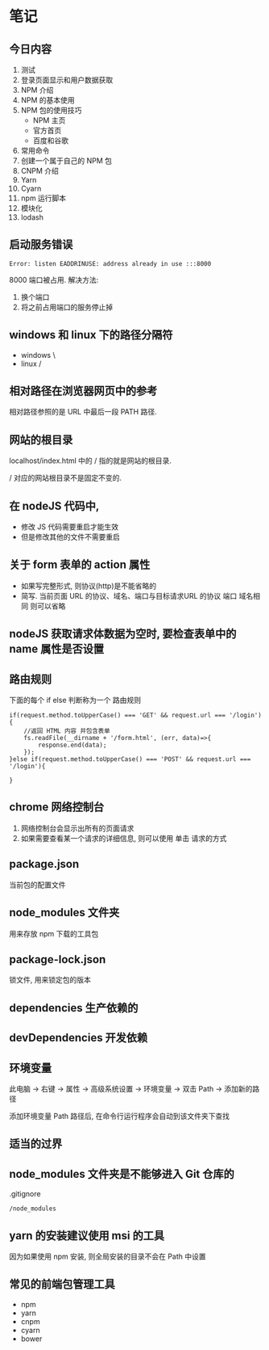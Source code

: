 # 笔记

## 今日内容
1. 测试
2. 登录页面显示和用户数据获取
3. NPM 介绍
4. NPM 的基本使用
5. NPM 包的使用技巧
    * NPM 主页
    * 官方首页
    * 百度和谷歌
6. 常用命令
7. 创建一个属于自己的 NPM 包
8. CNPM 介绍
9. Yarn 
10. Cyarn
11. npm 运行脚本
12. 模块化
13. lodash 


## 启动服务错误
```
Error: listen EADDRINUSE: address already in use :::8000
```
8000 端口被占用. 解决方法:
1. 换个端口
2. 将之前占用端口的服务停止掉

## windows 和 linux 下的路径分隔符
* windows  \
* linux    /

## 相对路径在浏览器网页中的参考
相对路径参照的是 URL 中最后一段 PATH 路径.

## 网站的根目录
localhost/index.html 中的 / 指的就是网站的根目录.

/ 对应的网站根目录不是固定不变的.

## 在 nodeJS 代码中, 
* 修改 JS 代码需要重启才能生效
* 但是修改其他的文件不需要重启

## 关于 form 表单的 action 属性
* 如果写完整形式, 则协议(http)是不能省略的
* 简写. 当前页面 URL 的协议、域名、端口与目标请求URL 的协议 端口 域名相同 则可以省略

## nodeJS 获取请求体数据为空时, 要检查表单中的 name 属性是否设置

## 路由规则
下面的每个 if else 判断称为一个 路由规则
```
if(request.method.toUpperCase() === 'GET' && request.url === '/login'){
    //返回 HTML 内容 并包含表单
    fs.readFile(__dirname + '/form.html', (err, data)=>{
        response.end(data);
    });
}else if(request.method.toUpperCase() === 'POST' && request.url === '/login'){

}
```

## chrome 网络控制台
1. 网络控制台会显示出所有的页面请求
2. 如果需要查看某一个请求的详细信息, 则可以使用 单击 请求的方式

## package.json 
当前包的配置文件

## node_modules 文件夹
用来存放 npm 下载的工具包

## package-lock.json
锁文件, 用来锁定包的版本

## dependencies 生产依赖的

## devDependencies 开发依赖

## 环境变量
此电脑 -> 右键 -> 属性 -> 高级系统设置 -> 环境变量 -> 双击 Path -> 添加新的路径

添加环境变量 Path 路径后, 在命令行运行程序会自动到该文件夹下查找

## 适当的过界

## node_modules 文件夹是不能够进入 Git 仓库的
.gitignore
```
/node_modules
```

## yarn 的安装建议使用 msi 的工具
因为如果使用 npm 安装, 则全局安装的目录不会在 Path 中设置

## 常见的前端包管理工具
* npm
* yarn
* cnpm 
* cyarn
* bower




